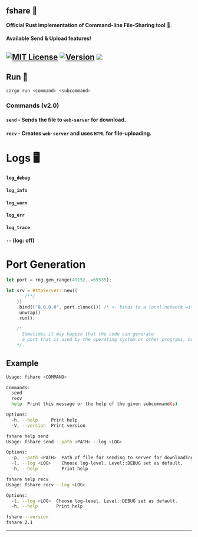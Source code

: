  
## fshare 📁
**Official Rust implementation of Command-line File-Sharing tool** 🦀.
#### Available Send & Upload features!

[![MIT License](https://img.shields.io/github/license/dec0dOS/amazing-github-template.svg?style=flat-square)](https://github.com/ynwqmv/netprotocol/discussions/3)
[![Version](https://img.shields.io/badge/version-2.0-red.svg)](https://github.com/ynwqmv/netplatform/blob/master/NETWORK.md)
![](https://camo.githubusercontent.com/a080948f1963a87a71216a884b318e6d84825d4cb0be5b242b3153e5b096486c/68747470733a2f2f696d672e736869656c64732e696f2f62616467652f432b2b2d536f6c7574696f6e732d626c75652e7376673f7374796c653d666c6174266c6f676f3d63253242253242)
---





## Run 🏃
```sh
cargo run <command> <subcommand>
```
### Commands (v2.0)
#### `send` - Sends the file to `web-server` for download.
#### `recv` - Creates `web-server` and uses `HTML` for file-uploading.
    
 
# Logs 🖥️
#### `log_debug`  
#### `log_info`
#### `log_warn`  
#### `log_err` 
#### `log_trace`  
#### `--` (log: off)

# Port Generation
```rs
let port = rng.gen_range(49152..=65535);
```
```rs
let srv = HttpServer::new({
       /**/
    })
    .bind(("0.0.0.0", port.clone())) /* <- binds to a local network with a randomly generated port */
    .unwrap()
    .run();

    /*
      Sometimes it may happen that the code can generate
      a port that is used by the operating system or other programs, but it's not critical.
    */
```
 
 ## Example 
```sh
Usage: fshare <COMMAND>

Commands:
  send
  recv
  help  Print this message or the help of the given subcommand(s)

Options:
  -h, --help     Print help
  -V, --version  Print version
```
```sh
fshare help send
Usage: fshare send --path <PATH> --log <LOG>

Options:
  -p, --path <PATH>  Path of file for sending to server for downloading.
  -l, --log <LOG>    Choose log-level. Level::DEBUG set as default.
  -h, --help         Print help
```
```sh
fshare help recv
Usage: fshare recv --log <LOG>

Options:
  -l, --log <LOG>  Choose log-level. Level::DEBUG set as default.
  -h, --help       Print help
```
```sh
fshare --version
fshare 2.1
```
____



